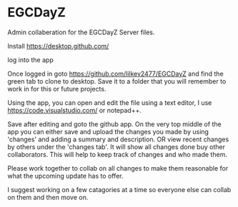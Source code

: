# EGCDayZ


Admin collaberation for the EGCDayZ Server files.

Install https://desktop.github.com/

log into the app

Once logged in goto https://github.com/lilkev2477/EGCDayZ and find the green tab to clone to desktop. Save it to a folder that you will remember to work in for this or future projects. 

Using the app, you can open and edit the file using a text editor, I use https://code.visualstudio.com/ or notepad++.

Save after editing and goto the github app. On the very top middle of the app you can either save and upload the changes you made by using 'changes' and adding a summary and description. OR view recent changes by others under the 'changes tab'. It will show all changes done buy other collaborators. This will help to keep track of changes and who made them. 

Please work together to collab on all changes to make them reasonable for what the upcoming update has to offer.

I suggest working on a few catagories at a time so everyone else can collab on them and then move on.
